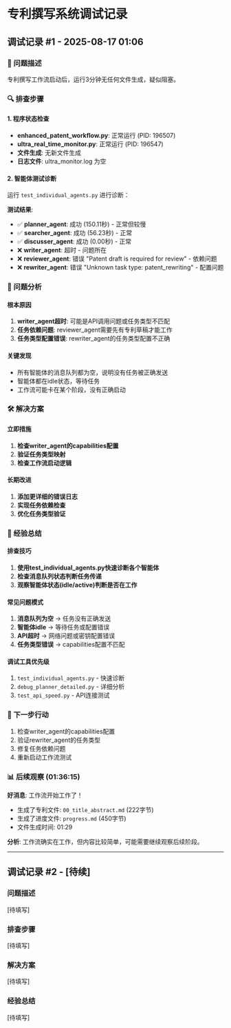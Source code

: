 # 专利撰写系统调试记录

## 调试记录 #1 - 2025-08-17 01:06

### 🚨 问题描述
专利撰写工作流启动后，运行3分钟无任何文件生成，疑似阻塞。

### 🔍 排查步骤

#### 1. 程序状态检查
- **enhanced_patent_workflow.py**: 正常运行 (PID: 196507)
- **ultra_real_time_monitor.py**: 正常运行 (PID: 196547)
- **文件生成**: 无新文件生成
- **日志文件**: ultra_monitor.log 为空

#### 2. 智能体测试诊断
运行 `test_individual_agents.py` 进行诊断：

**测试结果**:
- ✅ **planner_agent**: 成功 (150.11秒) - 正常但较慢
- ✅ **searcher_agent**: 成功 (56.23秒) - 正常
- ✅ **discusser_agent**: 成功 (0.00秒) - 正常
- ❌ **writer_agent**: 超时 - 问题所在
- ❌ **reviewer_agent**: 错误 "Patent draft is required for review" - 依赖问题
- ❌ **rewriter_agent**: 错误 "Unknown task type: patent_rewriting" - 配置问题

### 🎯 问题分析

#### 根本原因
1. **writer_agent超时**: 可能是API调用问题或任务类型不匹配
2. **任务依赖问题**: reviewer_agent需要先有专利草稿才能工作
3. **任务类型配置错误**: rewriter_agent的任务类型配置不正确

#### 关键发现
- 所有智能体的消息队列都为空，说明没有任务被正确发送
- 智能体都在idle状态，等待任务
- 工作流可能卡在某个阶段，没有正确启动

### 🛠️ 解决方案

#### 立即措施
1. **检查writer_agent的capabilities配置**
2. **验证任务类型映射**
3. **检查工作流启动逻辑**

#### 长期改进
1. **添加更详细的错误日志**
2. **实现任务依赖检查**
3. **优化任务类型验证**

### 📝 经验总结

#### 排查技巧
1. **使用test_individual_agents.py快速诊断各个智能体**
2. **检查消息队列状态判断任务传递**
3. **观察智能体状态(idle/active)判断是否在工作**

#### 常见问题模式
1. **消息队列为空** → 任务没有正确发送
2. **智能体idle** → 等待任务或配置错误
3. **API超时** → 网络问题或密钥配置错误
4. **任务类型错误** → capabilities配置不匹配

#### 调试工具优先级
1. `test_individual_agents.py` - 快速诊断
2. `debug_planner_detailed.py` - 详细分析
3. `test_api_speed.py` - API连接测试

### 🔄 下一步行动
1. 检查writer_agent的capabilities配置
2. 验证rewriter_agent的任务类型
3. 修复任务依赖问题
4. 重新启动工作流测试

### 📊 后续观察 (01:36:15)
**好消息**: 工作流开始工作了！
- 生成了专利文件: `00_title_abstract.md` (222字节)
- 生成了进度文件: `progress.md` (450字节)
- 文件生成时间: 01:29

**分析**: 工作流确实在工作，但内容比较简单，可能需要继续观察后续阶段。

---

## 调试记录 #2 - [待续]

### 问题描述
[待填写]

### 排查步骤
[待填写]

### 解决方案
[待填写]

### 经验总结
[待填写]